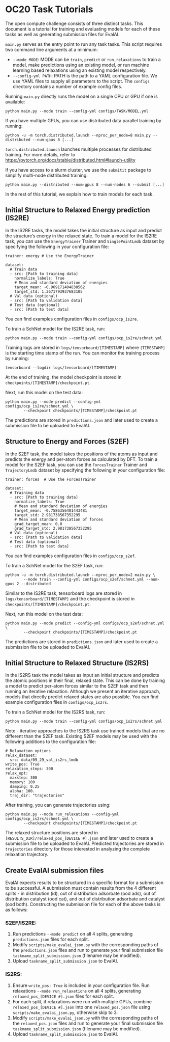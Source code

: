 # OC20 Task Tutorials
The open compute challenge consists of three distinct tasks. This document is a tutorial 
for training and evaluating models for each of these tasks as well as generating submission files for EvalAI.

`main.py` serves as the entry point to run any task tasks. This script requires two command line 
arguments at a minimum:
* `--mode MODE`: MODE can be `train`, `predict` or `run_relaxations` to train a model, make predictions 
using an existing model, or run machine learning based relaxations using an existing model respectively.
* `--config-yml PATH`: PATH is the path to a YAML configuration file. We use YAML files to supply all 
parameters to the script. The `configs` directory contains a number of example config files.

Running `main.py` directly runs the model on a single CPU or GPU if one is available:
```
python main.py --mode train --config-yml configs/TASK/MODEL.yml
```
If you have multiple
GPUs, you can use distributed data parallel training by running:
```
python -u -m torch.distributed.launch --nproc_per_node=8 main.py --distributed --num-gpus 8 [...] 
```
`torch.distributed.launch` launches multiple processes for distributed training. For more details, refer to 
https://pytorch.org/docs/stable/distributed.html#launch-utility

If you have access to a slurm cluster, we use the `submitit` package to simplify multi-node distributed training:
```
python main.py --distributed --num-gpus 8 --num-nodes 6 --submit [...] 
```

In the rest of this tutorial, we explain how to train models for each task.

## Initial Structure to Relaxed Energy prediction (IS2RE)

In the IS2RE tasks, the model takes the initial structure as input and predict the structure’s energy
in the relaxed state. To train a model for the IS2RE task, you can use the `EnergyTrainer`
Trainer and `SinglePointLmdb` dataset by specifying the following in your configuration file:
```
trainer: energy # Use the EnergyTrainer

dataset:
  # Train data
  - src: [Path to training data]
    normalize_labels: True
    # Mean and standard deviation of energies
    target_mean: -0.969171404838562
    target_std: 1.3671793937683105
  # Val data (optional)
  - src: [Path to validation data]
  # Test data (optional)
  - src: [Path to test data]
``` 
You can find examples configuration files in `configs/ocp_is2re`.

To train a SchNet model for the IS2RE task, run:
```
python main.py --mode train --config-yml configs/ocp_is2re/schnet.yml
```

Training logs are stored in `logs/tensorboard/[TIMESTAMP]` where `[TIMESTAMP]` is 
the starting time stamp of the run. You can monitor the training process by running:
```
tensorboard --logdir logs/tensorboard/[TIMESTAMP]
```
At the end of training, the model checkpoint is stored in `checkpoints/[TIMESTAMP]/checkpoint.pt`.

Next, run this model on the test data:
```
python main.py --mode predict --config-yml configs/ocp_is2re/schnet.yml \
        --checkpoint checkpoints/[TIMESTAMP]/checkpoint.pt
```
The predictions are stored in `predictions.json` and later used to create a submission file to be uploaded to EvalAI. 

## Structure to Energy and Forces (S2EF)

In the S2EF task, the model takes the positions of the atoms as input and predicts the energy and per-atom
forces as calculated by DFT. To train a model for the S2EF task, you can use the `ForcesTrainer` Trainer 
and `TrajectoryLmdb` dataset by specifying the following in your configuration file:
```
trainer: forces  # Use the ForcesTrainer

dataset:
  # Training data
  - src: [Path to training data]
    normalize_labels: True
    # Mean and standard deviation of energies
    target_mean: -0.7586356401443481
    target_std: 2.981738567352295
    # Mean and standard deviation of forces
    grad_target_mean: 0.0
    grad_target_std: 2.981738567352295
  # Val data (optional)
  - src: [Path to validation data]
  # Test data (optional)
  - src: [Path to test data]
```
You can find examples configuration files in `configs/ocp_s2ef`.

To train a SchNet model for the S2EF task, run: 
```
python -u -m torch.distributed.launch --nproc_per_node=2 main.py \
        --mode train --config-yml configs/ocp_s2ef/schnet.yml --num-gpus 2 --distributed
```
Similar to the IS2RE task, tensorboard logs are stored in `logs/tensorboard/[TIMESTAMP]` and the 
checkpoint is stored in `checkpoints/[TIMESTAMP]/checkpoint.pt`.

Next, run this model on the test data:
```
python main.py --mode predict --config-yml configs/ocp_s2ef/schnet.yml \
        --checkpoint checkpoints/[TIMESTAMP]/checkpoint.pt
```
The predictions are stored in `predictions.json` and later used to create a submission file to be uploaded to EvalAI. 

## Initial Structure to Relaxed Structure (IS2RS)

In the IS2RS task the model takes as input an initial structure and predicts the atomic positions in their
final, relaxed state. This can be done by training a model to predict per-atom forces similar to the S2EF
task and then running an iterative relaxation. Although we present an iterative approach, models that directly predict relaxed states are also possible. You can find example configuration files in `configs/ocp_is2rs`.

To train a SchNet model for the IS2RS task, run:
```
python main.py --mode train --config-yml configs/ocp_is2rs/schnet.yml
```
Note - iterative approaches to the IS2RS task use trained models that are no different than the S2EF task. Existing S2EF models may be used with the following additions to the configuration file:
```
# Relaxation options
relax_dataset:
  src: data/09_29_val_is2rs_lmdb
write_pos: True
relaxation_steps: 300
relax_opt:
  maxstep: 300
  memory: 100
  damping: 0.25
  alpha: 100.
  traj_dir: "trajectories"
```

After training, you can generate trajectories using:
```
python main.py --mode run_relaxations --config-yml configs/ocp_is2rs/schnet.yml \
        --checkpoint checkpoints/[TIMESTAMP]/checkpoint.pt
```
The relaxed structure positions are stored in `[RESULTS_DIR]/relaxed_pos_[DEVICE #].json` and later used to create a submission file to be uploaded to EvalAI. Predicted trajectories are stored in `trajectories` directory for those interested in analyzing the complete relaxation trajectory.

## Create EvalAI submission files

EvalAI expects results to be structured in a specific format for a submission to be successful. A submission must contain results from the 4 different splits - in distribution (id), out of distribution adsorbate (ood ads), out of distribution catalyst (ood cat), and out of distribution adsorbate and catalyst (ood both). Constructing the submission file for each of the above tasks is as follows:

### S2EF/IS2RE:
1. Run predictions `--mode predict` on all 4 splits, generating `predictions.json` files for each split. 
2. Modify `scripts/make_evalai_json.py` with the corresponding paths of the `predictions.json` files and run to generate your final submission file `taskname_split_submission.json` (filename may be modified).
3. Upload `taskname_split_submission.json` to EvalAI.


### IS2RS:
1. Ensure `write_pos: True` is included in your configuration file. Run relaxations `--mode run_relaxations` on all 4 splits, generating `relaxed_pos_[DEVICE #].json` files for each split.
2. For each split, if relaxations were run with multiple GPUs, combine `relaxed_pos_[DEVICE #].json` into one `relaxed_pos.json` file using `scripts/make_evalai_json.py`, otherwise skip to 3.
2. Modify `scripts/make_evalai_json.py` with the corresponding paths of the `relaxed_pos.json` files and run to generate your final submission file `taskname_split_submission.json` (filename may be modified).
3. Upload `taskname_split_submission.json` to EvalAI.

